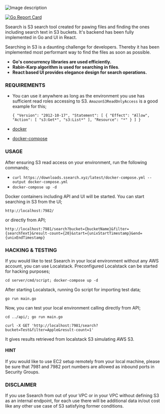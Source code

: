 ![Image description](https://ssearch.xyz/assets/logo_white_background.jpg)


[![Go Report Card](https://goreportcard.com/badge/github.com/ardaguclu/ssearch)](https://goreportcard.com/report/github.com/ardaguclu/ssearch)

Ssearch is S3 search tool created for pawing files and finding the ones including search text in S3 buckets. 
It's backend has been fully implemented in Go and UI in React.

Searching in S3 is a daunting challenge for developers. Thereby it has been implemented most performant way to find the files as soon as possible.

* **Go's concurrency libraries are used efficiently.** 
* **Rabin-Karp algorithm is used for searching in files**.
* **React based UI provides elegance design for search operations.**

### REQUIREMENTS

* You can use it anywhere as long as the environment you use has sufficient read roles accessing to S3. `AmazonS3ReadOnlyAccess` is a good example for this;
  
  `{
       "Version": "2012-10-17",
       "Statement": [
           {
               "Effect": "Allow",
               "Action": [
                   "s3:Get*",
                   "s3:List*"
               ],
               "Resource": "*"
           }
       ]
   }`
 
 * [docker](https://docs.docker.com/install/)
 * [docker-compose](https://docs.docker.com/compose/install/)

### USAGE  
 After ensuring S3 read access on your environment, run the following commands;
 
 * `curl https://downloads.ssearch.xyz/latest/docker-compose.yml --output docker-compose.yml`
 * `docker-compose up -d`

Docker containers including API and UI will be started. You can start searching in S3 from the UI;

`http://localhost:7982/` 

or directly from API;

`http://localhost:7981/search?bucket={bucketName}&filter={searchText}&result-count={20}&start={unixStartTimestamp}&end={unixEndTimestamp}`

### HACKING & TESTING

If you would like to test Ssearch in your local environment without any AWS account, you can use Localstack. 
Preconfigured Localstack can be started for hacking purposes;

`cd server/cmd/script; docker-compose up -d`

After starting Localstack, running Go script for importing test data;

`go run main.go`

Now, you can test your local environment calling directly from API;

`cd ../api/; go run main.go`

`curl -X GET 'http://localhost:7981/search?bucket=Test&filter=Apple&result-count=1'`

It gives results retrieved from localstack S3 simulating AWS S3.

#### HINT

If you would like to use EC2 setup remotely from your local machine, please be sure that 7981 and 7982 port numbers are allowed as inbound ports in Security Groups.

### DISCLAIMER

If you use Ssearch from out of your VPC or in your VPC without defining S3 as an internal endpoint, for each use there will be additional data in/out cost
like any other use case of S3 satisfying former conditions.